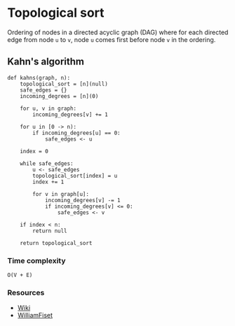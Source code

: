 # Topological sort
Ordering of nodes in a directed acyclic graph (DAG) where for each directed edge from node `u` to `v`, node `u` comes first before node `v` in the ordering.

## Kahn's algorithm

```
def kahns(graph, n):
    topological_sort = [n](null)
    safe_edges = {}
    incoming_degrees = [n](0)
    
    for u, v in graph:
        incoming_degrees[v] += 1
    
    for u in [0 -> n):
        if incoming_degrees[u] == 0:
            safe_edges <- u
            
    index = 0
    
    while safe_edges:
        u <- safe_edges
        topological_sort[index] = u
        index += 1
        
        for v in graph[u]:
            incoming_degrees[v] -= 1
            if incoming_degrees[v] <= 0:
                safe_edges <- v
                
    if index < n:
        return null
        
    return topological_sort
```

### Time complexity
`O(V + E)`

### Resources
- [Wiki](https://en.wikipedia.org/wiki/Topological_sorting#Kahn's_algorithm)
- [WilliamFiset](https://www.youtube.com/watch?v=cIBFEhD77b4)
